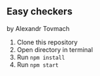## Easy checkers
by Alexandr Tovmach

1. Clone this repository
2. Open directory in terminal
3. Run `npm install`
4. Run `npm start`
